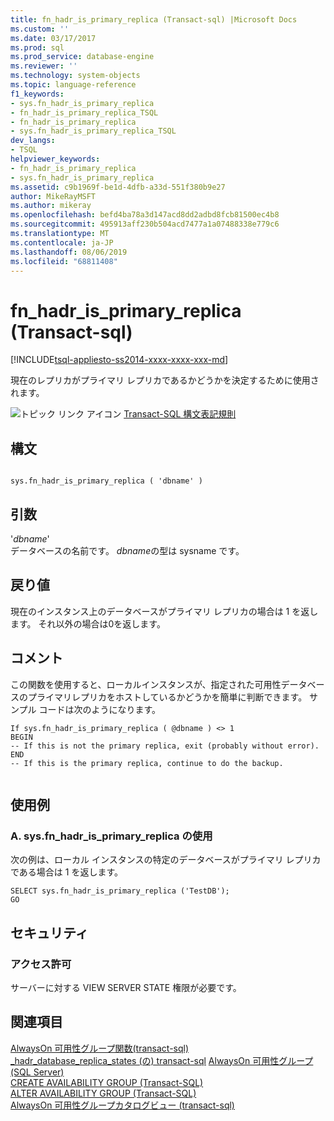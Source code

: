 ```yaml
---
title: fn_hadr_is_primary_replica (Transact-sql) |Microsoft Docs
ms.custom: ''
ms.date: 03/17/2017
ms.prod: sql
ms.prod_service: database-engine
ms.reviewer: ''
ms.technology: system-objects
ms.topic: language-reference
f1_keywords:
- sys.fn_hadr_is_primary_replica
- fn_hadr_is_primary_replica_TSQL
- fn_hadr_is_primary_replica
- sys.fn_hadr_is_primary_replica_TSQL
dev_langs:
- TSQL
helpviewer_keywords:
- fn_hadr_is_primary_replica
- sys.fn_hadr_is_primary_replica
ms.assetid: c9b1969f-be1d-4dfb-a33d-551f380b9e27
author: MikeRayMSFT
ms.author: mikeray
ms.openlocfilehash: befd4ba78a3d147acd8dd2adbd8fcb81500ec4b8
ms.sourcegitcommit: 495913aff230b504acd7477a1a07488338e779c6
ms.translationtype: MT
ms.contentlocale: ja-JP
ms.lasthandoff: 08/06/2019
ms.locfileid: "68811408"
---
```

# <a name="sysfn_hadr_is_primary_replica-transact-sql"></a>fn_hadr_is_primary_replica (Transact-sql)
[!INCLUDE[tsql-appliesto-ss2014-xxxx-xxxx-xxx-md](../../includes/tsql-appliesto-ss2014-xxxx-xxxx-xxx-md.md)]

  現在のレプリカがプライマリ レプリカであるかどうかを決定するために使用されます。  
  
 ![トピック リンク アイコン](../../database-engine/configure-windows/media/topic-link.gif "トピック リンク アイコン") [Transact-SQL 構文表記規則](../../t-sql/language-elements/transact-sql-syntax-conventions-transact-sql.md)  
  
## <a name="syntax"></a>構文  
  
```  
  
sys.fn_hadr_is_primary_replica ( 'dbname' )  
```  
  
## <a name="arguments"></a>引数  
 '*dbname*'  
 データベースの名前です。 *dbname*の型は sysname です。  
  
## <a name="returns"></a>戻り値  
 現在のインスタンス上のデータベースがプライマリ レプリカの場合は 1 を返します。 それ以外の場合は0を返します。  
  
## <a name="remarks"></a>コメント  
 この関数を使用すると、ローカルインスタンスが、指定された可用性データベースのプライマリレプリカをホストしているかどうかを簡単に判断できます。 サンプル コードは次のようになります。  
  
```  
If sys.fn_hadr_is_primary_replica ( @dbname ) <> 1   
BEGIN  
-- If this is not the primary replica, exit (probably without error).  
END  
-- If this is the primary replica, continue to do the backup.  
  
```  
  
## <a name="examples"></a>使用例  
  
### <a name="a-using-sysfn_hadr_is_primary_replica"></a>A. sys.fn_hadr_is_primary_replica の使用  
 次の例は、ローカル インスタンスの特定のデータベースがプライマリ レプリカである場合は 1 を返します。  
  
```  
SELECT sys.fn_hadr_is_primary_replica ('TestDB');  
GO  
```    
  
## <a name="security"></a>セキュリティ  
  
### <a name="permissions"></a>アクセス許可  
 サーバーに対する VIEW SERVER STATE 権限が必要です。  
  
## <a name="see-also"></a>関連項目  
 [AlwaysOn 可用性グループ関数&#40;transact-sql&#41;](../../relational-databases/system-functions/always-on-availability-groups-functions-transact-sql.md)   
 [_hadr_database_replica_states &#40;の&#41; transact-sql](../..//relational-databases/system-dynamic-management-views/sys-dm-hadr-database-replica-states-transact-sql.md) [AlwaysOn 可用性グループ&#40;SQL Server&#41; ](../../database-engine/availability-groups/windows/always-on-availability-groups-sql-server.md)   
 [CREATE AVAILABILITY GROUP &#40;Transact-SQL&#41;](../../t-sql/statements/create-availability-group-transact-sql.md)   
 [ALTER AVAILABILITY GROUP &#40;Transact-SQL&#41;](../../t-sql/statements/alter-availability-group-transact-sql.md)   
 [AlwaysOn 可用性グループカタログビュー &#40;transact-sql&#41;](../../relational-databases/system-catalog-views/always-on-availability-groups-catalog-views-transact-sql.md)     
  
  
